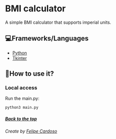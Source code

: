 # BMI calculator

A simple BMI calculator that supports imperial units.

## 💻Frameworks/Languages

- [Python](https://www.python.org)
- [Tkinter](https://docs.python.org/3/library/tkinter.html)

## 🚀How to use it?

### Local access

Run the main.py:
```bash
python3 main.py
```

##### [Back to the top](#)

###### Create by [Felipe Cardoso](https://lymei.art)
